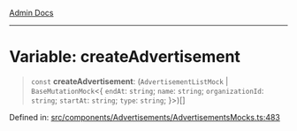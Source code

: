 [Admin Docs](/)

***

# Variable: createAdvertisement

> `const` **createAdvertisement**: (`AdvertisementListMock` \| `BaseMutationMock`\<\{ `endAt`: `string`; `name`: `string`; `organizationId`: `string`; `startAt`: `string`; `type`: `string`; \}\>)[]

Defined in: [src/components/Advertisements/AdvertisementsMocks.ts:483](https://github.com/PalisadoesFoundation/talawa-admin/blob/main/src/components/Advertisements/AdvertisementsMocks.ts#L483)
